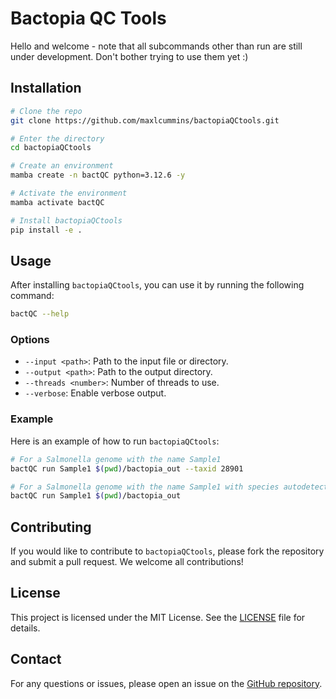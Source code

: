 # Bactopia QC Tools

Hello and welcome - note that all subcommands other than run are still under development. Don't bother trying to use them yet :)

## Installation

```bash
# Clone the repo
git clone https://github.com/maxlcummins/bactopiaQCtools.git

# Enter the directory
cd bactopiaQCtools

# Create an environment
mamba create -n bactQC python=3.12.6 -y

# Activate the environment
mamba activate bactQC

# Install bactopiaQCtools
pip install -e .
```

## Usage

After installing `bactopiaQCtools`, you can use it by running the following command:

```bash
bactQC --help
```

### Options

- `--input <path>`: Path to the input file or directory.
- `--output <path>`: Path to the output directory.
- `--threads <number>`: Number of threads to use.
- `--verbose`: Enable verbose output.

### Example

Here is an example of how to run `bactopiaQCtools`:

```bash
# For a Salmonella genome with the name Sample1
bactQC run Sample1 $(pwd)/bactopia_out --taxid 28901

# For a Salmonella genome with the name Sample1 with species autodetection
bactQC run Sample1 $(pwd)/bactopia_out
```

## Contributing

If you would like to contribute to `bactopiaQCtools`, please fork the repository and submit a pull request. We welcome all contributions!

## License

This project is licensed under the MIT License. See the [LICENSE](LICENSE) file for details.

## Contact

For any questions or issues, please open an issue on the [GitHub repository](https://github.com/maxlcummins/bactopiaQCtools).

